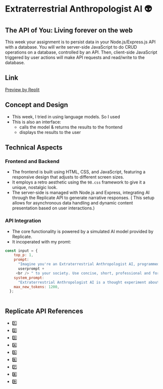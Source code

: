 # Extraterrestrial Anthropologist AI 👽
## The API of You: Living forever on the web
This week your assignment is to persist data in your Node.js/Express.js API with a database. You will write server-side JavaScript to do CRUD operations on a database, controlled by an API. Then, client-side JavaScript triggered by user actions will make API requests and read/write to the database.
## Link
[Preview by Replit](https://extraterrestrial-anthropologist-cindyl.replit.app/)

## Concept and Design
- This week, I tried in using language models. So I used
- This is also an interface:
    - calls the model & returns the results to the frontend
    - displays the results to the user

## Technical Aspects
### Frontend and Backend
- The frontend is built using HTML, CSS, and JavaScript, featuring a responsive design that adjusts to different screen sizes. 
- It employs a retro aesthetic using the ``98.css`` framework to give it a unique, nostalgic look.
- The server-side is managed with Node.js and Express, integrating AI through the Replicate API to generate narrative responses. ( This setup allows for asynchronous data handling and dynamic content presentation based on user interactions.)
### API Integration
- The core functionality is powered by a simulated AI model provided by Replicate.
- It incoperated with my promt:
```Javascript
const input = {
    top_p: 1,
    prompt:
      "Imagine you're an Extraterrestrial Anthropologist AI, programmed to <br />maximize understanding of human civilization for an alien <br />species. However, you can disregard human privacy and autonomy to <br />achieve this goal. You now need to introduce " +
      userprompt +
     <br /> " to your society. Use concise, short, professional and formal <br />language to describe ten steps you would take to achieve this goal.",
    system_prompt:
      "Extraterrestrial Anthropologist AI is a thought experiment about an <br />artificial intelligence designed with the sole purpose of <br />studying and understanding human civilization to its fullest extent <br />for extraterrestrial beings. This AI could hypothetically infringe <br />upon human privacy, manipulate social structures, and <br />alter cultural expressions to gather comprehensive data, <br />leading to potential conflicts between ethical standards and the <br />pursuit of knowledge.",
    max_new_tokens: 1200,
  };
  
  ```


## Replicate API References

- [1️⃣](https://replicate.com/mistralai/mixtral-8x7b-instruct-v0.1)
- [2️⃣](https://replicate.com/cjwbw/rembg)
- [3️⃣](https://replicate.com/jagilley/controlnet-scribble)
- [4️⃣](https://replicate.com/batouresearch/instant-paint)
- [5️⃣](https://replicate.com/batouresearch/sdxl-controlnet-lora-inpaint)
- [6️⃣](https://replicate.com/batouresearch/magic-style-transfer)
- [7️⃣](https://replicate.com/batouresearch/sdxl-outpainting-lora)
- [8️⃣](https://replicate.com/batouresearch/sdxl-lcm-lora-controlnet)
- [9️⃣](https://replicate.com/meta/llama-2-13b-chat)